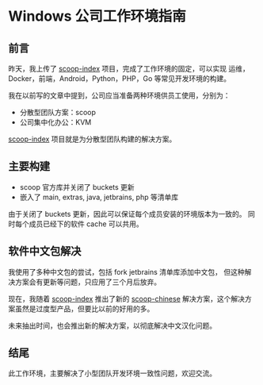 # Windows 公司工作环境指南

## 前言
昨天，我上传了
[scoop-index](https://github.com/ztj1993/scoop-index)
项目，完成了工作环境的固定，可以实现 
运维，Docker，前端，Android，Python，PHP，Go
等常见开发环境的构建。

我在以前写的文章中提到，公司应当准备两种环境供员工使用，分别为：
- 分散型团队方案：scoop
- 公司集中化办公：KVM

[scoop-index](https://github.com/ztj1993/scoop-index)
项目就是为分散型团队构建的解决方案。

## 主要构建
- scoop 官方库并关闭了 buckets 更新
- 嵌入了 main, extras, java, jetbrains, php 等清单库

由于关闭了 buckets 更新，因此可以保证每个成员安装的环境版本为一致的。
同时每个成员已经下的软件 cache 可以共用。

## 软件中文包解决
我使用了多种中文包的尝试，包括 fork jetbrains 清单库添加中文包，
但这种解决方案会有更新等问题，只应用了三个月后放弃。

现在，我随着
[scoop-index](https://github.com/ztj1993/scoop-index)
推出了新的
[scoop-chinese](https://github.com/ztj1993/scoop-chinese)
解决方案，这个解决方案虽然是过度型产品，但要比以前的好用的多。

未来抽出时间，也会推出新的解决方案，以彻底解决中文汉化问题。

## 结尾
此工作环境，主要解决了小型团队开发环境一致性问题，欢迎交流。

